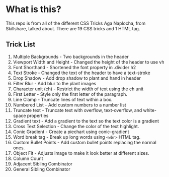 # What is this?

This repo is from all of the different CSS Tricks Aga Naplocha, from Skillshare, talked about. There are 19 CSS tricks and 1 HTML tag.

## Trick List

1. Multiple Backgrounds - Two backgrounds in the header
2. Viewport Width and Height - Changed the height of the header to use vh
3. Font Shorthand - Shortened the font property in .divider h2
4. Text Stroke - Changed the text of the header to have a text-stroke
5. Drop Shadow - Add drop shadow to plant and hand in header
6. Filter Blur - Add blur to the plant images
7. Character unit (ch) - Restrict the width of text using the ch unit
8. First Letter - Style only the first letter of the paragraph.
9. Line Clamp - Truncate lines of text within a box.
10. Numbered List - Add custom numbers to a number list
11. Truncate text - Truncate text with overflow, text-overflow, and white-space properties
12. Gradient text - Add a gradient to the text so the text color is a gradient
13. Cross Text Selection - Change the color of the text highlight.
14. Conic Gradient - Create a piechart using conic-gradient
15. Word break tag - Break up long words using `<wbr>` HTML tag.
16. Custom Bullet Points - Add custom bullet points replacing the normal ones.
17. Object Fit - Adjusts image to make it look better at different sizes.
18. Column Count
19. Adjacent Sibling Combinator
20. General Sibling Combinator
